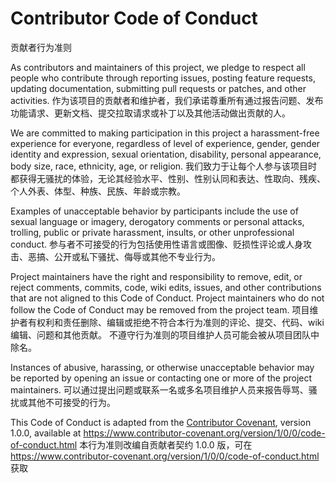 # Contributor Code of Conduct
贡献者行为准则

As contributors and maintainers of this project, we pledge to respect all people who contribute through reporting issues, posting feature requests, updating documentation, submitting pull requests or patches, and other activities.
作为该项目的贡献者和维护者，我们承诺尊重所有通过报告问题、发布功能请求、更新文档、提交拉取请求或补丁以及其他活动做出贡献的人。

We are committed to making participation in this project a harassment-free experience for everyone, regardless of level of experience, gender, gender identity and expression, sexual orientation, disability, personal appearance, body size, race, ethnicity, age, or religion.
我们致力于让每个人参与该项目时都获得无骚扰的体验，无论其经验水平、性别、性别认同和表达、性取向、残疾、个人外表、体型、种族、民族、年龄或宗教。

Examples of unacceptable behavior by participants include the use of sexual language or imagery, derogatory comments or personal attacks, trolling, public or private harassment, insults, or other unprofessional conduct.
参与者不可接受的行为包括使用性语言或图像、贬损性评论或人身攻击、恶搞、公开或私下骚扰、侮辱或其他不专业行为。

Project maintainers have the right and responsibility to remove, edit, or reject comments, commits, code, wiki edits, issues, and other contributions that are not aligned to this Code of Conduct. Project maintainers who do not follow the Code of Conduct may be removed from the project team.
项目维护者有权利和责任删除、编辑或拒绝不符合本行为准则的评论、提交、代码、wiki 编辑、问题和其他贡献。 不遵守行为准则的项目维护人员可能会被从项目团队中除名。

Instances of abusive, harassing, or otherwise unacceptable behavior may be reported by opening an issue or contacting one or more of the project maintainers.
可以通过提出问题或联系一名或多名项目维护人员来报告辱骂、骚扰或其他不可接受的行为。

This Code of Conduct is adapted from the [Contributor Covenant](http:contributor-covenant.org), version 1.0.0, available at https://www.contributor-covenant.org/version/1/0/0/code-of-conduct.html
本行为准则改编自贡献者契约 1.0.0 版，可在 https://www.contributor-covenant.org/version/1/0/0/code-of-conduct.html 获取

